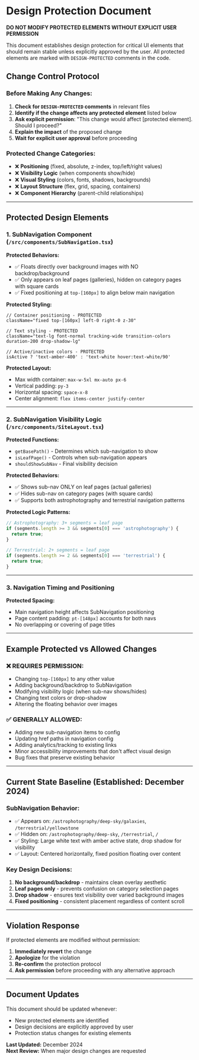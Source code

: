 # Design Protection Document

**DO NOT MODIFY PROTECTED ELEMENTS WITHOUT EXPLICIT USER PERMISSION**

This document establishes design protection for critical UI elements that should remain stable unless explicitly approved by the user. All protected elements are marked with `DESIGN-PROTECTED` comments in the code.

## Change Control Protocol

### Before Making Any Changes:
1. **Check for `DESIGN-PROTECTED` comments** in relevant files
2. **Identify if the change affects any protected element** listed below
3. **Ask explicit permission**: "This change would affect [protected element]. Should I proceed?"
4. **Explain the impact** of the proposed change
5. **Wait for explicit user approval** before proceeding

### Protected Change Categories:
- ❌ **Positioning** (fixed, absolute, z-index, top/left/right values)
- ❌ **Visibility Logic** (when components show/hide)
- ❌ **Visual Styling** (colors, fonts, shadows, backgrounds)
- ❌ **Layout Structure** (flex, grid, spacing, containers)
- ❌ **Component Hierarchy** (parent-child relationships)

---

## Protected Design Elements

### 1. SubNavigation Component (`/src/components/SubNavigation.tsx`)

**Protected Behaviors:**
- ✅ Floats directly over background images with NO backdrop/background
- ✅ Only appears on leaf pages (galleries), hidden on category pages with square cards
- ✅ Fixed positioning at `top-[160px]` to align below main navigation

**Protected Styling:**
```tsx
// Container positioning - PROTECTED
className="fixed top-[160px] left-0 right-0 z-30"

// Text styling - PROTECTED  
className="text-lg font-normal tracking-wide transition-colors duration-200 drop-shadow-lg"

// Active/inactive colors - PROTECTED
isActive ? 'text-amber-400' : 'text-white hover:text-white/90'
```

**Protected Layout:**
- Max width container: `max-w-5xl mx-auto px-6`
- Vertical padding: `py-3`
- Horizontal spacing: `space-x-8`
- Center alignment: `flex items-center justify-center`

---

### 2. SubNavigation Visibility Logic (`/src/components/SiteLayout.tsx`)

**Protected Functions:**
- `getBasePath()` - Determines which sub-navigation to show
- `isLeafPage()` - Controls when sub-navigation appears
- `shouldShowSubNav` - Final visibility decision

**Protected Behaviors:**
- ✅ Shows sub-nav ONLY on leaf pages (actual galleries)
- ✅ Hides sub-nav on category pages (with square cards)
- ✅ Supports both astrophotography and terrestrial navigation patterns

**Protected Logic Patterns:**
```typescript
// Astrophotography: 3+ segments = leaf page
if (segments.length >= 3 && segments[0] === 'astrophotography') {
  return true;
}

// Terrestrial: 2+ segments = leaf page  
if (segments.length >= 2 && segments[0] === 'terrestrial') {
  return true;
}
```

---

### 3. Navigation Timing and Positioning

**Protected Spacing:**
- Main navigation height affects SubNavigation positioning
- Page content padding: `pt-[148px]` accounts for both navs
- No overlapping or covering of page titles

---

## Example Protected vs Allowed Changes

### ❌ **REQUIRES PERMISSION:**
- Changing `top-[160px]` to any other value
- Adding background/backdrop to SubNavigation
- Modifying visibility logic (when sub-nav shows/hides)
- Changing text colors or drop-shadow
- Altering the floating behavior over images

### ✅ **GENERALLY ALLOWED:**
- Adding new sub-navigation items to config
- Updating href paths in navigation config
- Adding analytics/tracking to existing links
- Minor accessibility improvements that don't affect visual design
- Bug fixes that preserve existing behavior

---

## Current State Baseline (Established: December 2024)

### SubNavigation Behavior:
- ✅ Appears on: `/astrophotography/deep-sky/galaxies`, `/terrestrial/yellowstone`
- ✅ Hidden on: `/astrophotography/deep-sky`, `/terrestrial`, `/`
- ✅ Styling: Large white text with amber active state, drop shadow for visibility
- ✅ Layout: Centered horizontally, fixed position floating over content

### Key Design Decisions:
1. **No background/backdrop** - maintains clean overlay aesthetic
2. **Leaf pages only** - prevents confusion on category selection pages  
3. **Drop shadow** - ensures text visibility over varied background images
4. **Fixed positioning** - consistent placement regardless of content scroll

---

## Violation Response

If protected elements are modified without permission:
1. **Immediately revert** the change
2. **Apologize** for the violation
3. **Re-confirm** the protection protocol
4. **Ask permission** before proceeding with any alternative approach

---

## Document Updates

This document should be updated whenever:
- New protected elements are identified
- Design decisions are explicitly approved by user
- Protection status changes for existing elements

**Last Updated:** December 2024  
**Next Review:** When major design changes are requested
